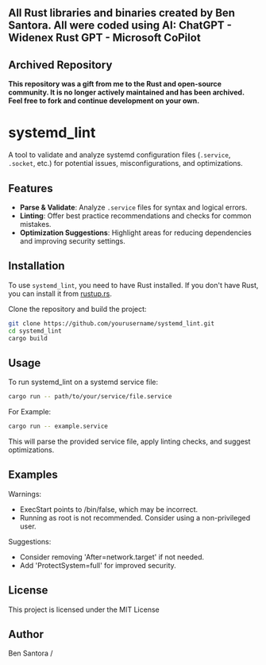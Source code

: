 ## All Rust libraries and binaries created by Ben Santora. All were coded using AI: ChatGPT - Widenex Rust GPT - Microsoft CoPilot

## Archived Repository

**This repository was a gift from me to the Rust and open-source community. It is no longer actively maintained and has been archived. Feel free to fork and continue development on your own.**

# systemd_lint

A tool to validate and analyze systemd configuration files (`.service`, `.socket`, etc.) for potential issues, misconfigurations, and optimizations.

## Features

- **Parse & Validate**: Analyze `.service` files for syntax and logical errors.
- **Linting**: Offer best practice recommendations and checks for common mistakes.
- **Optimization Suggestions**: Highlight areas for reducing dependencies and improving security settings.

## Installation

To use `systemd_lint`, you need to have Rust installed. If you don't have Rust, you can install it from [rustup.rs](https://rustup.rs).

Clone the repository and build the project:

```sh
git clone https://github.com/yourusername/systemd_lint.git
cd systemd_lint
cargo build
```
## Usage
To run systemd_lint on a systemd service file:
```sh
cargo run -- path/to/your/service/file.service
```
For Example:
```sh
cargo run -- example.service
```
This will parse the provided service file, apply linting checks, and suggest optimizations.

## Examples
Warnings:
- ExecStart points to /bin/false, which may be incorrect.
- Running as root is not recommended. Consider using a non-privileged user.

Suggestions:
- Consider removing 'After=network.target' if not needed.
- Add 'ProtectSystem=full' for improved security.

## License
This project is licensed under the MIT License

## Author
Ben Santora /

